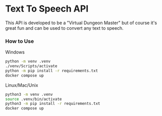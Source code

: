 # Text To Speech API

This API is developed to be a "Virtual Dungeon Master" but of course it's great fun and can be used to convert any text to speech.

### How to Use
Windows
```sh
python -m venv .venv
./venv/Scripts/activate
python -m pip install -r requirements.txt
docker compose up
```

Linux/Mac/Unix
```sh
python3 -m venv .venv
source .venv/bin/activate
python3 -m pip install -r requirements.txt
docker compose up
```
